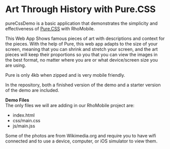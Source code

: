 # Art Through History with Pure.CSS  

pureCssDemo is a basic application that demonstrates the simplicity and effectiveness of [Pure.CSS](http://purecss.io/) with RhoMobile.  

This Web App Shows famous pieces of art with descriptions and context for the pieces. With the help of Pure, this web app adapts to the size of your screen, meaning that you can shrink and stretch your screen, and the art pieces will keep their proportions so you that you can view the images in the best format, no matter where you are or what device/screen size you are using.  

Pure is only 4kb when zipped and is very mobile friendly.  

In the repository, both a finished version of the demo and a starter version of the demo are included.  

**Demo Files**  
The only files we will are adding in our RhoMobile project are:  

* index.html  
* css/main.css  
* js/main.jss  

Some of the photos are from Wikimedia.org and require you to have wifi connected and to use a device, computer, or iOS simulator to view them.
